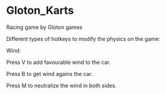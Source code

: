 # Gloton_Karts
Racing game by Gloton games

Different types of hotkeys to modify the physics on the game:

Wind:

Press V to add favourable wind to the car.

Press B to get wind agains the car.

Press M to neutralize the wind in both sides.